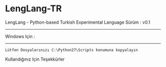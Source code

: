 # LengLang-TR
LengLang - Python-based Turkish Experimental Language
Sürüm : v0.1
<hr></hr>
Windows Için :
<hr></hr>
<code>Lütfen Dosyalarınızı C:\Python27\Scripts konumuna kopyalayın</code>
</br>

Kullandığınız Için Teşekkürler
